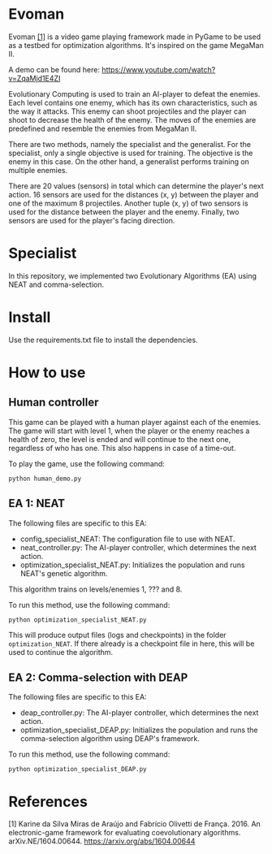 # Evoman
Evoman [[1]](#1) is a video game playing framework made in PyGame to be used as a testbed for optimization algorithms. It's inspired on the game MegaMan II.

A demo can be found here:  https://www.youtube.com/watch?v=ZqaMjd1E4ZI

Evolutionary Computing is used to train an AI-player to defeat the enemies. Each level contains one enemy, which has its own characteristics, such as the way it attacks. This enemy can shoot projectiles and the player can shoot to decrease the health of the enemy. The moves of the enemies are predefined and resemble the enemies from MegaMan II.

There are two methods, namely the specialist and the generalist. For the specialist, only a single objective is used for training. The objective is the enemy in this case. On the other hand, a generalist performs training on multiple enemies.

There are 20 values (sensors) in total which can determine the player's next action. 16 sensors are used for the distances (x, y) between the player and one of the maximum 8 projectiles. Another tuple (x, y) of two sensors is used for the distance between the player and the enemy. Finally, two sensors are used for the player's facing direction.

# Specialist
In this repository, we implemented two Evolutionary Algorithms (EA) using NEAT and comma-selection.

# Install
Use the requirements.txt file to install the dependencies.

# How to use
## Human controller
This game can be played with a human player against each of the enemies. The game will start with level 1, when the player or the enemy reaches a health of zero, the level is ended and will continue to the next one, regardless of who has one. This also happens in case of a time-out.

To play the game, use the following command:

```python human_demo.py```

## EA 1: NEAT
The following files are specific to this EA:

- config_specialist_NEAT: The configuration file to use with NEAT.
- neat_controller.py: The AI-player controller, which determines the next action.
- optimization_specialist_NEAT.py: Initializes the population and runs NEAT's genetic algorithm.

This algorithm trains on levels/enemies 1, ??? and 8.

To run this method, use the following command:

```python optimization_specialist_NEAT.py```

This will produce output files (logs and checkpoints) in the folder `optimization_NEAT`. If there already is a checkpoint file in here, this will be used to continue the algorithm.

## EA 2: Comma-selection with DEAP

The following files are specific to this EA:

- deap_controller.py: The AI-player controller, which determines the next action.
- optimization_specialist_DEAP.py: Initializes the population and runs the comma-selection algorithm using DEAP's framework.

To run this method, use the following command:

```python optimization_specialist_DEAP.py```

# References
<a id="1">[1]</a>
Karine da Silva Miras de Araújo and Fabrício Olivetti de França. 2016. An electronic-game framework for evaluating coevolutionary algorithms. arXiv.NE/1604.00644. https://arxiv.org/abs/1604.00644
